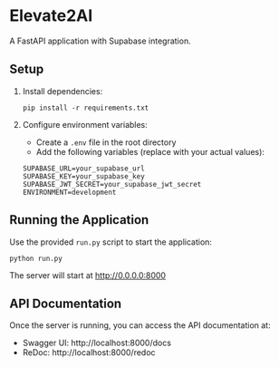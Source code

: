 # Elevate2AI

A FastAPI application with Supabase integration.

## Setup

1. Install dependencies:
   ```
   pip install -r requirements.txt
   ```

2. Configure environment variables:
   - Create a `.env` file in the root directory
   - Add the following variables (replace with your actual values):
   ```
   SUPABASE_URL=your_supabase_url
   SUPABASE_KEY=your_supabase_key
   SUPABASE_JWT_SECRET=your_supabase_jwt_secret
   ENVIRONMENT=development
   ```

## Running the Application

Use the provided `run.py` script to start the application:

```
python run.py
```

The server will start at http://0.0.0.0:8000

## API Documentation

Once the server is running, you can access the API documentation at:
- Swagger UI: http://localhost:8000/docs
- ReDoc: http://localhost:8000/redoc